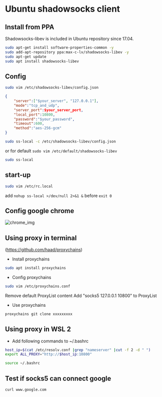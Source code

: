 # Ubuntu shadowsocks client

## Install from PPA

Shadowsocks-libev is included in Ubuntu repository since 17.04.

```bash
sudo apt-get install software-properties-common -y
sudo add-apt-repository ppa:max-c-lv/shadowsocks-libev -y
sudo apt-get update
sudo apt install shadowsocks-libev
```

## Config

```bash
sudo vim /etc/shadowsocks-libev/config.json
```

```json
{
    "server":["$your_server", "127.0.0.1"],
    "mode":"tcp_and_udp",
    "server_port":$your_server_port,
    "local_port":10800,
    "password":"$your_password",
    "timeout":600,
    "method":"aes-256-gcm"
}
```

```bash
sudo ss-local -c /etc/shadowsocks-libev/config.json
```
or for default `sudo vim /etc/default/shadowsocks-libev`
```bash
sudo ss-local
```

## start-up

```bash
sudo vim /etc/rc.local
```

add `nohup ss-local >/dev/null 2>&1 &` before `exit 0`


## Config google chrome

![chrome_img](https://github.com/didibaba/shadowsocks-client-on-Ubuntu-16.04/blob/master/web/chrome.png)

## Using proxy in terminal
(https://github.com/haad/proxychains)
- Install proxychains
```bash
sudo apt install proxychains
```
- Config proxychains
```bash
sudo vim /etc/proxychains.conf
```
Remove default ProxyList content
Add "socks5 127.0.0.1 10800" to ProxyList

- Use proxychains
```bash
proxychains git clone xxxxxxxxx
```
## Using proxy in WSL 2

- Add following commands to ~/.bashrc
```bash
host_ip=$(cat /etc/resolv.conf |grep "nameserver" |cut -f 2 -d " ")
export ALL_PROXY="http://$host_ip:10800"
```
```bash
source ~/.bashrc
```

## Test if socks5 can connect google

```bash
curl www.google.com
```
